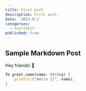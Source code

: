 ```yaml
---
title: First post
description: First post.
date: '2023-9-1'
categories:
  - sveltekit
published: true
---
```


## Sample Markdown Post

Hey friends! 👋

```rust
fn greet_name(name: String) {
    println!("Hello {}", name);
}
```
